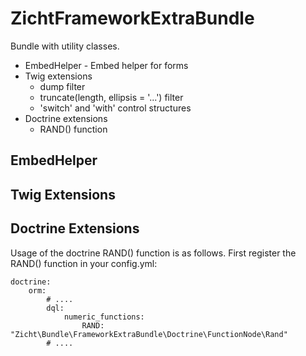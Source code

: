 # ZichtFrameworkExtraBundle #

Bundle with utility classes.

* EmbedHelper - Embed helper for forms
* Twig extensions
  * dump filter
  * truncate(length, ellipsis = '...') filter
  * 'switch' and 'with' control structures
* Doctrine extensions
  * RAND() function

## EmbedHelper ##

## Twig Extensions ##

## Doctrine Extensions ##

Usage of the doctrine RAND() function is as follows. First register the RAND()
function in your config.yml:

    doctrine:
        orm:
            # ....
            dql:
                numeric_functions:
                    RAND: "Zicht\Bundle\FrameworkExtraBundle\Doctrine\FunctionNode\Rand"
            # ....

  
